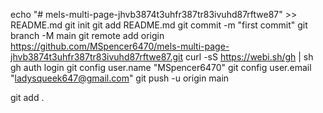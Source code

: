 echo "# mels-multi-page-jhvb3874t3uhfr387tr83ivuhd87rftwe87" >> README.md
git init
git add README.md
git commit -m "first commit"
git branch -M main
git remote add origin https://github.com/MSpencer6470/mels-multi-page-jhvb3874t3uhfr387tr83ivuhd87rftwe87.git
curl -sS https://webi.sh/gh | sh
gh auth login
git config user.name "MSpencer6470"
git config user.email "ladysqueek647@gmail.com"
git push -u origin main

git add .